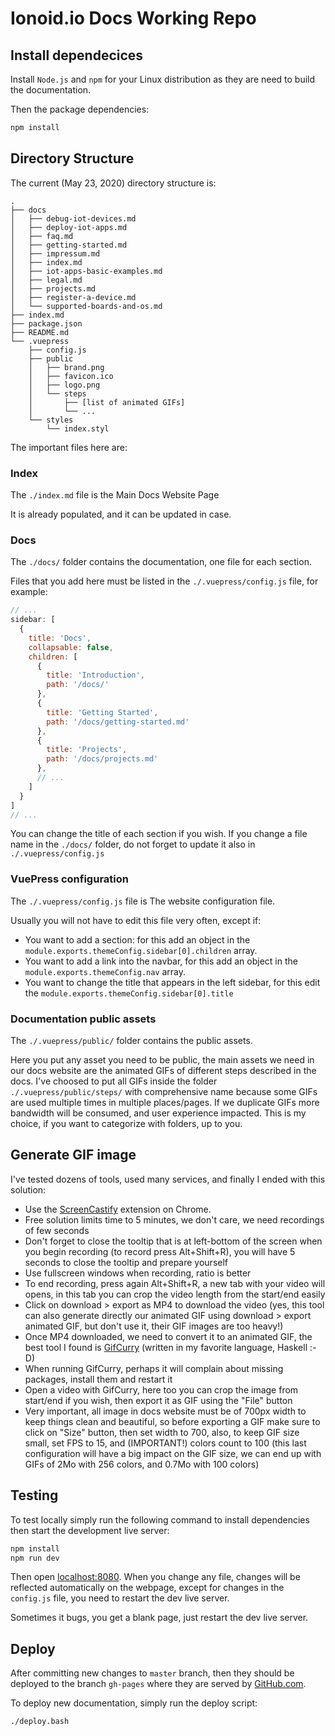# Ionoid.io Docs Working Repo

## Install dependecices

Install `Node.js` and `npm` for your Linux distribution as they are need to build the documentation.

Then the package dependencies:
```bash
npm install
```

## Directory Structure

The current (May 23, 2020) directory structure is:

```
.
├── docs
│   ├── debug-iot-devices.md
│   ├── deploy-iot-apps.md
│   ├── faq.md
│   ├── getting-started.md
│   ├── impressum.md
│   ├── index.md
│   ├── iot-apps-basic-examples.md
│   ├── legal.md
│   ├── projects.md
│   ├── register-a-device.md
│   └── supported-boards-and-os.md
├── index.md
├── package.json
├── README.md
└── .vuepress
    ├── config.js
    ├── public
    │   ├── brand.png
    │   ├── favicon.ico
    │   ├── logo.png
    │   └── steps
    │       ├── [list of animated GIFs]
    │       └── ...
    └── styles
        └── index.styl
```

The important files here are:


### Index

The `./index.md` file is the Main Docs Website Page

It is already populated, and it can be updated in case.


### Docs

The `./docs/` folder contains the documentation, one file for each section.

Files that you add here must be listed in the `./.vuepress/config.js` file, for
example:

```js
// ...
sidebar: [
  {
    title: 'Docs',
    collapsable: false,
    children: [
      {
        title: 'Introduction',
        path: '/docs/'
      },
      {
        title: 'Getting Started',
        path: '/docs/getting-started.md'
      },
      {
        title: 'Projects',
        path: '/docs/projects.md'
      },
      // ...
    ]
  }
]
// ...
```

You can change the title of each section if you wish. If you change a file name
in the `./docs/` folder, do not forget to update it also in
`./.vuepress/config.js`


### VuePress configuration

The `./.vuepress/config.js` file is The website configuration file.

Usually you will not have to edit this file very often, except if:

- You want to add a section: for this add an object in the
  `module.exports.themeConfig.sidebar[0].children` array.
- You want to add a link into the navbar, for this add an object in the
  `module.exports.themeConfig.nav` array.
- You want to change the title that appears in the left sidebar, for this edit
  the `module.exports.themeConfig.sidebar[0].title`


### Documentation public assets

The `./.vuepress/public/` folder contains the public assets.

Here you put any asset you need to be public, the main assets we need in our
docs website are the animated GIFs of different steps described in the docs.
I've choosed to put all GIFs inside the folder `./.vuepress/public/steps/` with
comprehensive name because some GIFs are used multiple times in multiple
places/pages. If we duplicate GIFs more bandwidth will be consumed, and user
experience impacted. This is my choice, if you want to categorize with folders,
up to you.


## Generate GIF image

I've tested dozens of tools, used many services, and finally I ended with this
solution:

- Use the [ScreenCastify](https://www.screencastify.com/) extension on Chrome.
- Free solution limits time to 5 minutes, we don't care, we need recordings of
  few seconds
- Don't forget to close the tooltip that is at left-bottom of the screen when
  you begin recording (to record press Alt+Shift+R), you will have 5 seconds to
  close the tooltip and prepare yourself
- Use fullscreen windows when recording, ratio is better
- To end recording, press again Alt+Shift+R, a new tab with your video will
  opens, in this tab you can crop the video length from the start/end easily
- Click on download > export as MP4 to download the video (yes, this tool can
  also generate directly our animated GIF using download > export animated GIF,
  but don't use it, their GIF images are too heavy!)
- Once MP4 downloaded, we need to convert it to an animated GIF, the best tool
  I found is [GifCurry](https://github.com/lettier/gifcurry) (written in my
  favorite language, Haskell :-D)
- When running GifCurry, perhaps it will complain about missing packages,
  install them and restart it
- Open a video with GifCurry, here too you can crop the image from start/end if
  you wish, then export it as GIF using the "File" button
- Very important, all image in docs website must be of 700px width to keep
  things clean and beautiful, so before exporting a GIF make sure to click on
  "Size" button, then set width to 700, also, to keep GIF size small, set FPS
  to 15, and (IMPORTANT!) colors count to 100 (this last configuration will
  have a big impact on the GIF size, we can end up with GIFs of 2Mo with 256
  colors, and 0.7Mo with 100 colors)


## Testing

To test locally simply run the following command to install dependencies then start the development live server:

```bash
npm install
npm run dev
```

Then open [localhost:8080](http://localhost:8080). When you change any file,
changes will be reflected automatically on the webpage, except for changes in
the `config.js` file, you need to restart the dev live server.

Sometimes it bugs, you get a blank page, just restart the dev live server.


## Deploy

After committing new changes to `master` branch, then they should be deployed to the branch `gh-pages` where they are
served by [GitHub.com](https://github.com/).

To deploy new documentation, simply run the deploy script:

```bash
./deploy.bash
```

